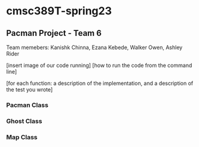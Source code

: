 # cmsc389T-spring23

## Pacman Project - Team 6
Team memebers: Kanishk Chinna, Ezana Kebede, Walker Owen, Ashley Rider


[insert image of our code running]
[how to run the code from the command line]



[for each function: a description of the implementation, and a description of the test you wrote]
### Pacman Class

### Ghost Class


### Map Class

